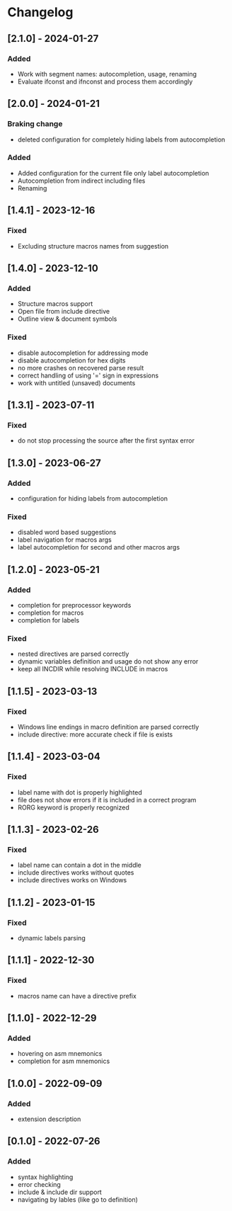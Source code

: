 # Changelog
## [2.1.0] - 2024-01-27

### Added 

- Work with segment names: autocompletion, usage, renaming
- Evaluate ifconst and ifnconst and process them accordingly

## [2.0.0] - 2024-01-21
### Braking change

- deleted configuration for completely hiding labels from autocompletion

### Added

- Added configuration for the current file only label autocompletion
- Autocompletion from indirect including files
- Renaming

## [1.4.1] - 2023-12-16

### Fixed

- Excluding structure macros names from suggestion

## [1.4.0] - 2023-12-10

### Added 

- Structure macros support
- Open file from include directive
- Outline view & document symbols

### Fixed

- disable autocompletion for addressing mode
- disable autocompletion for hex digits
- no more crashes on recovered parse result
- correct handling of using '=' sign in expressions
- work with untitled (unsaved) documents

## [1.3.1] - 2023-07-11

### Fixed

- do not stop processing the source after the first syntax error

## [1.3.0] - 2023-06-27

### Added

- configuration for hiding labels from autocompletion

### Fixed

- disabled word based suggestions
- label navigation for macros args
- label autocompletion for second and other macros args

## [1.2.0] - 2023-05-21

### Added

- completion for preprocessor keywords
- completion for macros
- completion for labels

### Fixed

- nested directives are parsed correctly
- dynamic variables definition and usage do not show any error
- keep all INCDIR while resolving INCLUDE in macros

## [1.1.5] - 2023-03-13

### Fixed

- Windows line endings in macro definition are parsed correctly
- include directive: more accurate check if file is exists

## [1.1.4] - 2023-03-04

### Fixed

- label name with dot is properly highlighted
- file does not show errors if it is included in a correct program
- RORG keyword is properly recognized

## [1.1.3] - 2023-02-26

### Fixed
- label name can contain a dot in the middle
- include directives works without quotes
- include directives works on Windows

## [1.1.2] - 2023-01-15

### Fixed
- dynamic labels parsing

## [1.1.1] - 2022-12-30
### Fixed
- macros name can have a directive prefix

## [1.1.0] - 2022-12-29
### Added
- hovering on asm mnemonics
- completion for asm mnemonics

## [1.0.0] - 2022-09-09
### Added
- extension description

## [0.1.0] - 2022-07-26
### Added
- syntax highlighting
- error checking
- include & include dir support
- navigating by lables (like go to definition)
